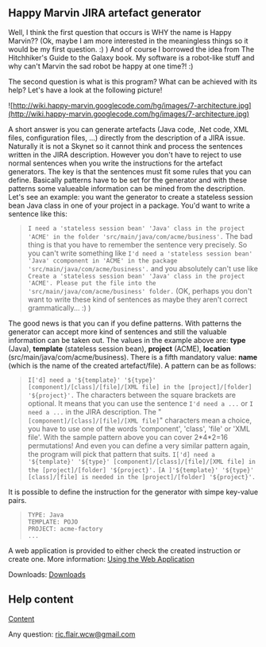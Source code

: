 ## Happy Marvin JIRA artefact generator ##

Well, I think the first question that occurs is WHY the name is Happy Marvin?? (Ok, maybe I am more interested in the meaningless things so it would be my first question. :) )
And of course I borrowed the idea from The Hitchhiker's Guide to the Galaxy book. My software is a robot-like stuff and why can't Marvin the sad robot be happy at one time?! :)

The second question is what is this program? What can be achieved with its help?
Let's have a look at the following picture!

![http://wiki.happy-marvin.googlecode.com/hg/images/7-architecture.jpg](http://wiki.happy-marvin.googlecode.com/hg/images/7-architecture.jpg)

A short answer is you can generate artefacts (Java code, .Net code, XML files, configuration files, ...) directly from the description of a JIRA issue. Naturally it is not a Skynet so it cannot think and process the sentences written in the JIRA description. However you don't have to reject to use normal sentences when you write the instructions for the artefact generators. The key is that the sentences must fit some rules that you can define. Basically patterns have to be set for the generator and with these patterns some valueable information can be mined from the description.
Let's see an example: you want the generator to create a stateless session bean Java class in one of your project in a package. You'd want to write a sentence like this:
> `I need a 'stateless session bean' 'Java' class in the project 'ACME' in the folder 'src/main/java/com/acme/business'.`
The bad thing is that you have to remember the sentence very precisely. So you can't write something like
> `I'd need a 'stateless session bean' 'Java' ccomponent in 'ACME' in the package 'src/main/java/com/acme/business'.`
and you absolutely can't use like
> `Create a 'stateless session bean' 'Java' class in the project 'ACME'. Please put the file into the 'src/main/java/com/acme/business' folder.`
(OK, perhaps you don't want to write these kind of sentences as maybe they aren't correct grammatically... :) )

The good news is that you can if you define patterns. With patterns the generator can accept more kind of sentences and still the valuable information can be taken out. The values in the example above are: **type** (Java), **template** (stateless session bean), **project** (ACME), **location** (src/main/java/com/acme/business). There is a fifth mandatory value: **name** (which is the name of the created artefact/file).
A pattern can be as follows:
> `I['d] need a '${template}' '${type}' [component]/[class]/[file]/[XML file] in the [project]/[folder] '${project}'.`
The characters between the square brackets are optional. It means that you can use the sentence
> `I'd need a ...`
or
> `I need a ...`
in the JIRA description. The "`[component]/[class]/[file]/[XML file]`" characters mean a choice, you have to use one of the words 'component', 'class', 'file' or 'XML file'. With the sample pattern above you can cover 2\*4\*2=16 permutations! And even you can define a very similar pattern again, the program will pick that pattern that suits.
> `I['d] need a '${template}' '${type}' [component]/[class]/[file]/[XML file] in the [project]/[folder] '${project}'.`
> `[A ]'${template}' '${type}' [class]/[file] is needed in the [project]/[folder] '${project}'.`

It is possible to define the instruction for the generator with simpe key-value pairs.

> `TYPE: Java`<br />
> `TEMPLATE: POJO`<br />
> `PROJECT: acme-factory`<br />
> `...`

A web application is provided to either check the created instruction or create one.
More information: [Using the Web Application](UsingWebApplication.md)

Downloads: [Downloads](Downloads.md)

## Help content ##
[Content](SideBarContent.md)

Any question: ric.flair.wcw@gmail.com
